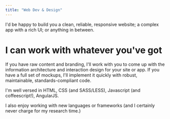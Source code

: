 ```yaml
---
title: "Web Dev & Design"
---
```


I'd be happy to build you a clean, reliable, responsive website; a complex app with a rich
UI; or anything in between.

# I can work with whatever you've got

If you have raw content and branding, I'll work with you to come up with the information architecture
and interaction design for your site or app. If you have a full set of mockups, I'll implement
it quickly with robust, maintainable, standards-compliant code.

I'm well versed in HTML, CSS (and SASS/LESS), Javascript (and coffeescript!), AngularJS.

I also enjoy working with new languages or frameworks (and I certainly never charge for my research time.)

